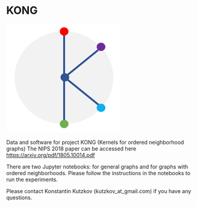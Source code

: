 # KONG

![Logo](kong.png)

Data and software for project KONG (Kernels for ordered neighborhood graphs)
The NIPS 2018 paper can be accessed here <https://arxiv.org/pdf/1805.10014.pdf>

There are two Jupyter notebooks: for general graphs and for graphs with ordered neighborhoods.
Please follow the instructions in the notebooks to run the experiments.

Please contact Konstantin Kutzkov (kutzkov_at_gmail.com) if you have any questions. 

